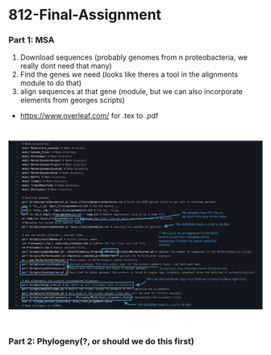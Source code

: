 # 812-Final-Assignment

### Part 1: MSA
1. Download sequences (probably genomes from n proteobacteria, we really dont need that many)
2. Find the genes we need (looks like theres a tool in the alignments module to do that)
3. align sequences at that gene (module, but we can also incorporate elements from georges scripts)

- https://www.overleaf.com/ for .tex to .pdf

![DiCenzo Annotated Pipeline](dicenzopipeline.png)

### Part 2: Phylogeny(?, or should we do this first)



